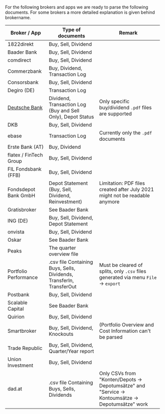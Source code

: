 For the following brokers and apps we are ready to parse the following documents. For some brokers
a more detailed explanation is given behind brokername.

| Broker / App                                           | Type of documents                                                    | Remark                                                                                            |
| ------------------------------------------------------ | -------------------------------------------------------------------- | --------------------------------------------------------------------------------------------------|
| 1822direkt                                             | Buy, Sell, Dividend                                                  |                                                                                                   |
| Baader Bank                                            | Buy, Sell, Dividend                                                  |                                                                                                   |
| comdirect                                              | Buy, Sell, Dividend                                                  |                                                                                                   |
| Commerzbank                                            | Buy, Dividend, Transaction Log                                       |                                                                                                   |
| Consorsbank                                            | Buy, Sell, Dividend                                                  |                                                                                                   |
| Degiro (DE)                                            | Transaction Log                                                      |                                                                                                   |
| [Deutsche Bank](docs/supportedBrokers/deutschebank.md) | Dividend, Transaction Log (Buy and Sell Only), Depot Status          | Only specific buy/dividend `.pdf` files are supported                                             |
| DKB                                                    | Buy, Sell, Dividend                                                  |                                                                                                   |
| ebase                                                  | Transaction Log                                                      | Currently only the `.pdf` documents                                                               |
| Erste Bank (AT)                                        | Buy, Dividend                                                        |                                                                                                   |
| flatex / FinTech Group                                 | Buy, Sell, Dividend                                                  |                                                                                                   |
| FIL Fondsbank (FFB)                                    | Buy, Sell, Dividend                                                  |                                                                                                   |
| Fondsdepot Bank GmbH                                   | Depot Statement (Buy, Sell, Dividend, Reinvestment)                  | Limitation: PDF files created after July 2021 might not be readable anymore                       |
| Gratisbroker                                           | See Baader Bank                                                      |                                                                                                   |
| ING (DE)                                               | Buy, Sell, Dividend, Depot Statement                                 |                                                                                                   |
| onvista                                                | Buy, Sell, Dividend                                                  |                                                                                                   |
| Oskar                                                  | See Baader Bank                                                      |                                                                                                   |
| Peaks                                                  | The quarter overview file                                            |                                                                                                   |
| Portfolio Performance                                  | .csv file Containing Buys, Sells, Dividends, TransferIn, TransferOut | Must be cleared of splits, only `.csv` files generated via menu `File` -> `export`                |
| Postbank                                               | Buy, Sell, Dividend                                                  |                                                                                                   |
| Scalable Capital                                       | See Baader Bank                                                      |                                                                                                   |
| Quirion                                                | Buy, Sell, Dividend                                                  |                                                                                                   |
| Smartbroker                                            | Buy, Sell, Dividend, Knockouts                                       | (Portfolio Overview and Cost Information can't be parsed                                          |
| Trade Republic                                         | Buy, Sell, Dividend, Quarter/Year report                             |                                                                                                   |
| Union Investment                                       | Buy, Sell, Dividend                                                  |                                                                                                   |
| dad.at                                                 | .csv file Containing Buys, Sells, Dividends                          | Only CSVs from "Konten/Depots -> Depotumsätze" and "Service -> Kontoumsätze -> Depotumsätze" work |
